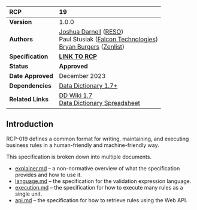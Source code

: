 | **RCP** | 19 |
| :--- | :--- |
| **Version** | 1.0.0 |
| **Authors** | [Joshua Darnell](https://github.com/darnjo) ([RESO](mailto:josh@reso.org))<br />Paul Stusiak ([Falcon Technologies](mailto:pstusiak@falcontechnologies.com))<br />[Bryan Burgers](https://github.com/bryanburgers) ([Zenlist](mailto:bryan@zenlist.com)) |
| **Specification** | [**LINK TO RCP**](./README.md) |
| **Status** | **Approved** |
| **Date Approved** | December 2023 |
| **Dependencies** | [Data Dictionary 1.7+](./data-dictionary.md) |
| **Related Links** | [DD Wiki 1.7](https://ddwiki.reso.org/display/DDW17/RESO+Data+Dictionary+1.7)<br />[Data Dictionary Spreadsheet](https://docs.google.com/spreadsheets/d/1_59Iqr7AQ51rEFa7p0ND-YhJjEru8gY-D_HM1yy5c6w/edit?usp=sharing) |

## Introduction

RCP-019 defines a common format for writing, maintaining, and executing business
rules in a human-friendly and machine-friendly way.

This specification is broken down into multiple documents.

* [explainer.md] – a non-normative overview of what the specification provides and how to use it.
* [language.md] – the specification for the validation expression language.
* [execution.md] – the specification for how to execute many rules as a single unit.
* [api.md] – the specification for how to retrieve rules using the Web API.

[explainer.md]: explainer.md
[language.md]: language.md
[execution.md]: execution.md
[api.md]: api.md
